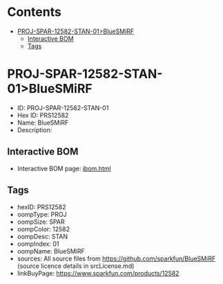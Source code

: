 



Contents
========

* [PROJ-SPAR-12582-STAN-01>BlueSMiRF](#proj-spar-12582-stan-01bluesmirf)
	* [Interactive BOM](#interactive-bom)
	* [Tags](#tags)

# PROJ-SPAR-12582-STAN-01>BlueSMiRF

- ID: PROJ-SPAR-12582-STAN-01
- Hex ID: PRS12582
- Name: BlueSMiRF
- Description: 

## Interactive BOM

- Interactive BOM page: [ibom.html](kicad/bom/ibom.html)

## Tags

- hexID: PRS12582
- oompType: PROJ
- oompSize: SPAR
- oompColor: 12582
- oompDesc: STAN
- oompIndex: 01
- oompName: BlueSMiRF
- sources: All source files from https://github.com/sparkfun/BlueSMiRF (source licence details in srcLicense.md)
- linkBuyPage: https://www.sparkfun.com/products/12582
